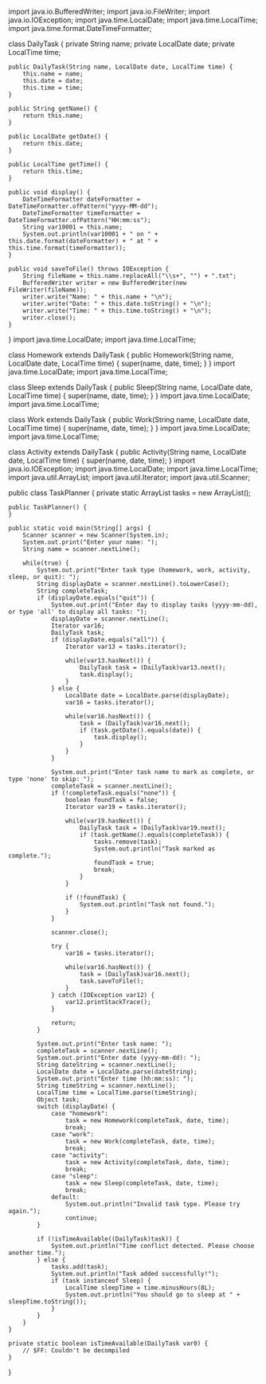 import java.io.BufferedWriter;
import java.io.FileWriter;
import java.io.IOException;
import java.time.LocalDate;
import java.time.LocalTime;
import java.time.format.DateTimeFormatter;

class DailyTask {
    private String name;
    private LocalDate date;
    private LocalTime time;

    public DailyTask(String name, LocalDate date, LocalTime time) {
        this.name = name;
        this.date = date;
        this.time = time;
    }

    public String getName() {
        return this.name;
    }

    public LocalDate getDate() {
        return this.date;
    }

    public LocalTime getTime() {
        return this.time;
    }

    public void display() {
        DateTimeFormatter dateFormatter = DateTimeFormatter.ofPattern("yyyy-MM-dd");
        DateTimeFormatter timeFormatter = DateTimeFormatter.ofPattern("HH:mm:ss");
        String var10001 = this.name;
        System.out.println(var10001 + " on " + this.date.format(dateFormatter) + " at " + this.time.format(timeFormatter));
    }

    public void saveToFile() throws IOException {
        String fileName = this.name.replaceAll("\\s+", "") + ".txt";
        BufferedWriter writer = new BufferedWriter(new FileWriter(fileName));
        writer.write("Name: " + this.name + "\n");
        writer.write("Date: " + this.date.toString() + "\n");
        writer.write("Time: " + this.time.toString() + "\n");
        writer.close();
    }
}
import java.time.LocalDate;
import java.time.LocalTime;

class Homework extends DailyTask {
    public Homework(String name, LocalDate date, LocalTime time) {
        super(name, date, time);
    }
}
import java.time.LocalDate;
import java.time.LocalTime;

class Sleep extends DailyTask {
    public Sleep(String name, LocalDate date, LocalTime time) {
        super(name, date, time);
    }
}
import java.time.LocalDate;
import java.time.LocalTime;

class Work extends DailyTask {
    public Work(String name, LocalDate date, LocalTime time) {
        super(name, date, time);
    }
}
import java.time.LocalDate;
import java.time.LocalTime;

class Activity extends DailyTask {
    public Activity(String name, LocalDate date, LocalTime time) {
        super(name, date, time);
 }
 import java.io.IOException;
import java.time.LocalDate;
import java.time.LocalTime;
import java.util.ArrayList;
import java.util.Iterator;
import java.util.Scanner;

public class TaskPlanner {
    private static ArrayList<DailyTask> tasks = new ArrayList();

    public TaskPlanner() {
    }

    public static void main(String[] args) {
        Scanner scanner = new Scanner(System.in);
        System.out.print("Enter your name: ");
        String name = scanner.nextLine();

        while(true) {
            System.out.print("Enter task type (homework, work, activity, sleep, or quit): ");
            String displayDate = scanner.nextLine().toLowerCase();
            String completeTask;
            if (displayDate.equals("quit")) {
                System.out.print("Enter day to display tasks (yyyy-mm-dd), or type 'all' to display all tasks: ");
                displayDate = scanner.nextLine();
                Iterator var16;
                DailyTask task;
                if (displayDate.equals("all")) {
                    Iterator var13 = tasks.iterator();

                    while(var13.hasNext()) {
                        DailyTask task = (DailyTask)var13.next();
                        task.display();
                    }
                } else {
                    LocalDate date = LocalDate.parse(displayDate);
                    var16 = tasks.iterator();

                    while(var16.hasNext()) {
                        task = (DailyTask)var16.next();
                        if (task.getDate().equals(date)) {
                            task.display();
                        }
                    }
                }

                System.out.print("Enter task name to mark as complete, or type 'none' to skip: ");
                completeTask = scanner.nextLine();
                if (!completeTask.equals("none")) {
                    boolean foundTask = false;
                    Iterator var19 = tasks.iterator();

                    while(var19.hasNext()) {
                        DailyTask task = (DailyTask)var19.next();
                        if (task.getName().equals(completeTask)) {
                            tasks.remove(task);
                            System.out.println("Task marked as complete.");
                            foundTask = true;
                            break;
                        }
                    }

                    if (!foundTask) {
                        System.out.println("Task not found.");
                    }
                }

                scanner.close();

                try {
                    var16 = tasks.iterator();

                    while(var16.hasNext()) {
                        task = (DailyTask)var16.next();
                        task.saveToFile();
                    }
                } catch (IOException var12) {
                    var12.printStackTrace();
                }

                return;
            }

            System.out.print("Enter task name: ");
            completeTask = scanner.nextLine();
            System.out.print("Enter date (yyyy-mm-dd): ");
            String dateString = scanner.nextLine();
            LocalDate date = LocalDate.parse(dateString);
            System.out.print("Enter time (hh:mm:ss): ");
            String timeString = scanner.nextLine();
            LocalTime time = LocalTime.parse(timeString);
            Object task;
            switch (displayDate) {
                case "homework":
                    task = new Homework(completeTask, date, time);
                    break;
                case "work":
                    task = new Work(completeTask, date, time);
                    break;
                case "activity":
                    task = new Activity(completeTask, date, time);
                    break;
                case "sleep":
                    task = new Sleep(completeTask, date, time);
                    break;
                default:
                    System.out.println("Invalid task type. Please try again.");
                    continue;
            }

            if (!isTimeAvailable((DailyTask)task)) {
                System.out.println("Time conflict detected. Please choose another time.");
            } else {
                tasks.add(task);
                System.out.println("Task added successfully!");
                if (task instanceof Sleep) {
                    LocalTime sleepTime = time.minusHours(8L);
                    System.out.println("You should go to sleep at " + sleepTime.toString());
                }
            }
        }
    }

    private static boolean isTimeAvailable(DailyTask var0) {
        // $FF: Couldn't be decompiled
    }
}

